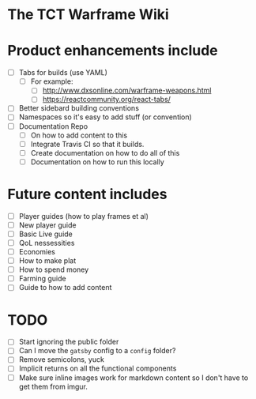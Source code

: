 # The TCT Warframe Wiki

# Product enhancements include
- [ ] Tabs for builds (use YAML)
  - [ ] For example: 
    - [ ] http://www.dxsonline.com/warframe-weapons.html
    - [ ] https://reactcommunity.org/react-tabs/
- [ ] Better sidebard building conventions
- [ ] Namespaces so it's easy to add stuff (or convention)
- [ ] Documentation Repo
  - [ ] On how to add content to this
  - [ ] Integrate Travis CI so that it builds.
  - [ ] Create documentation on how to do all of this
  - [ ] Documentation on how to run this locally

# Future content includes
- [ ] Player guides (how to play frames et al)
- [ ] New player guide
- [ ] Basic Live guide
- [ ] QoL nessessities
- [ ] Economies
- [ ] How to make plat
- [ ] How to spend money
- [ ] Farming guide
- [ ] Guide to how to add content

# TODO
- [ ] Start ignoring the public folder
- [ ] Can I move the `gatsby` config to a `config` folder?
- [ ] Remove semicolons, yuck
- [ ] Implicit returns on all the functional components
- [ ] Make sure inline images work for markdown content so I don't have to get them from imgur.
